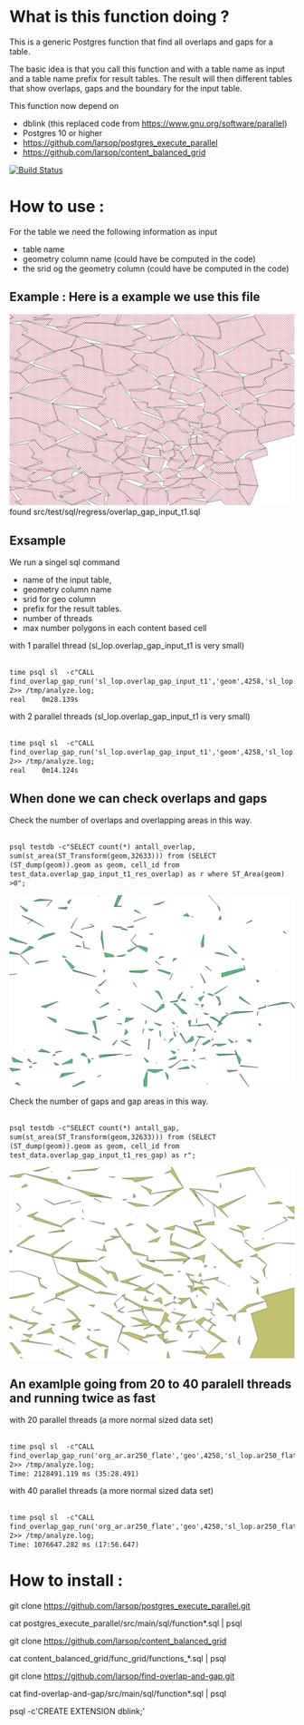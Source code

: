 # What is this function doing ?

This is a generic Postgres function that find all overlaps and gaps for a table. 

The basic idea is that you call this function and with a table name as input and a table name prefix for result tables. The result will then different tables that show overlaps, gaps and the boundary for the input table.  

This function now depend on 
- dblink (this replaced code from https://www.gnu.org/software/parallel)
- Postgres 10 or higher
- https://github.com/larsop/postgres_execute_parallel
- https://github.com/larsop/content_balanced_grid


[![Build Status](https://travis-ci.org/larsop/find-overlap-and-gap.svg?branch=master)](https://travis-ci.org/larsop/find-overlap-and-gap)

# How to use :
For the table we need the following information as input 
* table name
* geometry column name (could have be computed in the code)
* the srid og the geometry column (could have be computed in the code)

## Example : Here is a example we use this file 
![Parts of the input file](https://github.com/larsop/find-overlap-and-gap/blob/master/src/test/sql/regress/overlap_gap_input_t1.png)
found src/test/sql/regress/overlap_gap_input_t1.sql 

## Exsample 
We run a singel sql command 
- name of the input table, 
- geometry column name
- srid for geo column
- prefix for the result tables.
- number of threads
- max number polygons in each content based cell

with 1 parallel thread (sl_lop.overlap_gap_input_t1 is very small)
<pre><code>
time psql sl  -c"CALL find_overlap_gap_run('sl_lop.overlap_gap_input_t1','geom',4258,'sl_lop.overlap_gap_input_t1_res',1,50)" 2>> /tmp/analyze.log;
real	0m28.139s
</pre></code>

with 2 parallel threads (sl_lop.overlap_gap_input_t1 is very small)
<pre><code>
time psql sl  -c"CALL find_overlap_gap_run('sl_lop.overlap_gap_input_t1','geom',4258,'sl_lop.overlap_gap_input_t1_res',2,50)" 2>> /tmp/analyze.log;
real	0m14.124s
</pre></code>

## When done we can check overlaps and gaps

Check the number of overlaps and overlapping areas in this way. 
<pre><code>
psql testdb -c"SELECT count(*) antall_overlap, sum(st_area(ST_Transform(geom,32633))) from (SELECT  (ST_dump(geom)).geom as geom, cell_id from test_data.overlap_gap_input_t1_res_overlap) as r where ST_Area(geom) >0";                  
</pre></code>
![Parts of the of the overlap's](https://github.com/larsop/find-overlap-and-gap/blob/master/src/test/sql/regress/overlap_gap_input_t1_res_overlap.png)
                  
Check the number of gaps and gap areas in this way. 
<pre><code>
psql testdb -c"SELECT count(*) antall_gap, sum(st_area(ST_Transform(geom,32633))) from (SELECT  (ST_dump(geom)).geom as geom, cell_id from test_data.overlap_gap_input_t1_res_gap) as r";                  
</pre></code>
![Parts of the of the gap's](https://github.com/larsop/find-overlap-and-gap/blob/master/src/test/sql/regress/overlap_gap_input_t1_res_gap.png)

## An examlple going from 20 to 40 paralell threads and running twice as fast

with 20 parallel threads (a more normal sized data set)
<pre><code>
time psql sl  -c"CALL find_overlap_gap_run('org_ar.ar250_flate','geo',4258,'sl_lop.ar250_flate_res',20,1000);" 2>> /tmp/analyze.log;
Time: 2128491.119 ms (35:28.491)
</pre></code>

with 40 parallel threads (a more normal sized data set)
<pre><code>
time psql sl  -c"CALL find_overlap_gap_run('org_ar.ar250_flate','geo',4258,'sl_lop.ar250_flate_res',40,1000);" 2>> /tmp/analyze.log;
Time: 1076647.282 ms (17:56.647)
</pre></code>





# How to install :

git clone https://github.com/larsop/postgres_execute_parallel.git

cat postgres_execute_parallel/src/main/sql/function*.sql | psql

git clone https://github.com/larsop/content_balanced_grid

cat content_balanced_grid/func_grid/functions_*.sql | psql 

git clone https://github.com/larsop/find-overlap-and-gap.git

cat find-overlap-and-gap/src/main/sql/function*.sql | psql

psql -c'CREATE EXTENSION dblink;'
